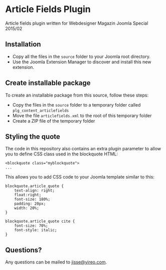 # Article Fields Plugin
Article fields plugin written for Webdesigner Magazin Joomla Special 2015/02

## Installation
* Copy all the files in the `source` folder to your Joomla root directory.
* Use the Joomla Extension Manager to discover and install this new extension.

## Create installable package
To create an installable package from this source, follow these steps:
* Copy the files in the `source` folder to a temporary folder called `plg_content_articlefields`
* Move the file `articlefields.xml` to the root of this temporary folder
* Create a ZIP file of the temporary folder

## Styling the quote
The code in this repository also contains an extra plugin parameter to allow you to 
define CSS class used in the blockquote HTML:

    <blockquote class="myblockquote">
    ...

This allows you to add CSS code to your Joomla template similar to this:

    blockquote.article_quote {
        text-align: right;
        float:right;
        font-size: 180%;
        padding: 20px;
        width: 20%;
    }

    blockquote.article_quote cite {
        font-size: 70%;
        font-style: italic;
    }

## Questions?
Any questions can be mailed to jisse@yireo.com.
